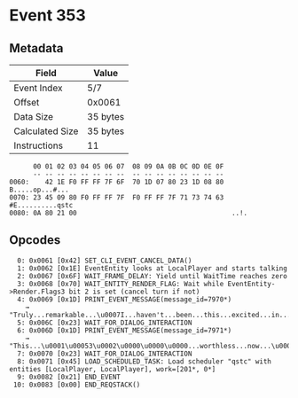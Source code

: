 # Event 353

## Metadata

| Field           | Value    |
|-----------------|----------|
| Event Index     | 5/7      |
| Offset          | 0x0061   |
| Data Size       | 35 bytes |
| Calculated Size | 35 bytes |
| Instructions    | 11       |

```
      00 01 02 03 04 05 06 07  08 09 0A 0B 0C 0D 0E 0F
      -- -- -- -- -- -- -- --  -- -- -- -- -- -- -- --
0060:    42 1E F0 FF FF 7F 6F  70 1D 07 80 23 1D 08 80   B.....op...#...
0070: 23 45 09 80 F0 FF FF 7F  F0 FF FF 7F 71 73 74 63  #E..........qstc
0080: 0A 80 21 00                                       ..!.            
```

## Opcodes

```
  0: 0x0061 [0x42] SET_CLI_EVENT_CANCEL_DATA()
  1: 0x0062 [0x1E] EventEntity looks at LocalPlayer and starts talking
  2: 0x0067 [0x6F] WAIT_FRAME_DELAY: Yield until WaitTime reaches zero
  3: 0x0068 [0x70] WAIT_ENTITY_RENDER_FLAG: Wait while EventEntity->Render.Flags3 bit 2 is set (cancel turn if not)
  4: 0x0069 [0x1D] PRINT_EVENT_MESSAGE(message_id=7970*)
    → "Truly...remarkable...\u0007I...haven't...been...this...excited...in...years...\u007F1\u0000\u0007"
  5: 0x006C [0x23] WAIT_FOR_DIALOG_INTERACTION
  6: 0x006D [0x1D] PRINT_EVENT_MESSAGE(message_id=7971*)
    → "This...\u0001\u00053\u0002\u0000\u0000\u0000...worthless...now...\u0007I'll...throw...it...out...\u007F1\u0000\u0007"
  7: 0x0070 [0x23] WAIT_FOR_DIALOG_INTERACTION
  8: 0x0071 [0x45] LOAD_SCHEDULED_TASK: Load scheduler "qstc" with entities [LocalPlayer, LocalPlayer], work=[201*, 0*]
  9: 0x0082 [0x21] END_EVENT
 10: 0x0083 [0x00] END_REQSTACK()
```
